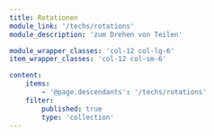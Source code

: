 ```yaml
---
title: Rotationen
module_link: '/techs/rotations'
module_description: 'zum Drehen von Teilen'

module_wrapper_classes: 'col-12 col-lg-6'
item_wrapper_classes: 'col-12 col-sm-6'

content:
    items: 
        - '@page.descendants': '/techs/rotations'
    filter:
        published: true
        type: 'collection'
---
```

